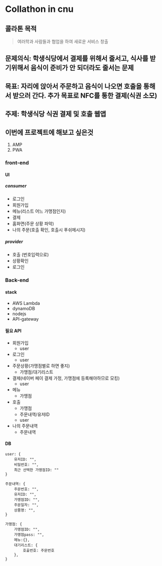# Collathon in cnu

## 콜라톤 목적
> 여러학과 사람들과 협업을 하여 새로운 서비스 창출

## 문제의식: 학생식당에서 결제를 위해서 줄서고, 식사를 받기위해서 음식이 준비가 안 되더라도 줄서는 문제

## 목표: 자리에 앉아서 주문하고 음식이 나오면 호출을 통해서 받으러 간다. 추가 목표로 NFC를 통한 결제(식권 소모)

## 주제: 학생식당 식권 결제 및 호출 웹앱

## 이번에 프로젝트에 해보고 싶은것
1. AMP
2. PWA

### front-end

#### UI

##### consumer

* 로그인
* 회원가입
* 메뉴(리스트 어느 가맹점인지)
* 결제
* 홈화면(주문 상황 파악)
* 나의 주문(호출 확인, 호출시 푸쉬메시지)

##### provider

* 호출 (번호입력으로)
* 상황확인
* 로그인

### Back-end

#### stack

* AWS Lambda
* dynamoDB
* nodejs
* API-gateway

#### 필요 API
* 회원가입
    + user
* 로그인
    + user
* 주문상황(가맹점별로 하면 좋지)
    + 가맹점/대기리스트
* 결제(네이버 페이 결제 가정, 가맹점에 등록해야하므로 모킹)
    + user
* 메뉴
    + 가맹점
* 호출
    + 가맹점
    + 주문내역/유저ID
    + user
* 나의 주문내역
    + 주문내역

#### DB
```
user: {
    유저ID: "",
    비밀번호: "",
    최근 선택한 가맹점ID: ""
}

주문내역: {
    주문번호: "",
    유저ID: "",
    가맹점ID: "",
    주문일자: "",
    상품명: "",
}

가맹점: {
    가맹점ID: "",
    가맹점pass: "",
    메뉴:{},
    대기리스트: {
        호출번호: 주문번호
    },
}
```
